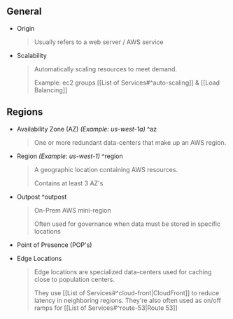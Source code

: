 ## General

- Origin
  > Usually refers to a web server / AWS service
- Scalability
  > Automatically scaling resources to meet demand.
  >
  > Example: ec2 groups [[List of Services#^auto-scaling]] & [[Load Balancing]]

## Regions

- Availability Zone (AZ) _(Example: us-west-1a)_ ^az
  > One or more redundant data-centers that make up an AWS region.
- Region _(Example: us-west-1)_ ^region
  > A geographic location containing AWS resources.
  > 
  > Contains at least 3 AZ's
- Outpost ^outpost
  > On-Prem AWS mini-region
  >
  > Often used for governance when data must be stored in specific locations
- Point of Presence (POP's)
  >
- Edge Locations
  > Edge locations are specialized data-centers used for caching close to population centers.
  > 
  > They use [[List of Services#^cloud-front|CloudFront]] to reduce latency in neighboring regions.
  > They're also often used as on/off ramps for [[List of Services#^route-53|Route 53]]
